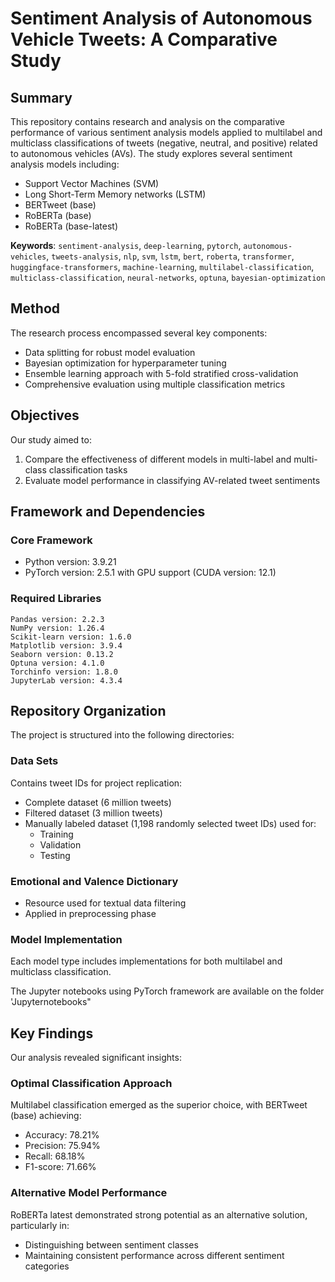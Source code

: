 # Sentiment Analysis of Autonomous Vehicle Tweets: A Comparative Study

## Summary
This repository contains research and analysis on the comparative performance of various sentiment analysis models applied to multilabel and multiclass classifications of tweets (negative, neutral, and positive) related to autonomous vehicles (AVs). The study explores several sentiment analysis models including:
- Support Vector Machines (SVM)
- Long Short-Term Memory networks (LSTM)
- BERTweet (base)
- RoBERTa (base)
- RoBERTa (base-latest)

**Keywords**: `sentiment-analysis`, `deep-learning`, `pytorch`, `autonomous-vehicles`, `tweets-analysis`, `nlp`, `svm`, `lstm`, `bert`, `roberta`, `transformer`, `huggingface-transformers`, `machine-learning`, `multilabel-classification`, `multiclass-classification`, `neural-networks`, `optuna`, `bayesian-optimization`


## Method
The research process encompassed several key components:
- Data splitting for robust model evaluation
- Bayesian optimization for hyperparameter tuning
- Ensemble learning approach with 5-fold stratified cross-validation
- Comprehensive evaluation using multiple classification metrics

## Objectives
Our study aimed to:
1. Compare the effectiveness of different models in multi-label and multi-class classification tasks
2. Evaluate model performance in classifying AV-related tweet sentiments

## Framework and Dependencies

### Core Framework
- Python version: 3.9.21
- PyTorch version: 2.5.1 with GPU support (CUDA version: 12.1)

### Required Libraries
```
Pandas version: 2.2.3
NumPy version: 1.26.4
Scikit-learn version: 1.6.0
Matplotlib version: 3.9.4
Seaborn version: 0.13.2
Optuna version: 4.1.0
Torchinfo version: 1.8.0
JupyterLab version: 4.3.4
```

## Repository Organization
The project is structured into the following directories:

### Data Sets
Contains tweet IDs for project replication:
- Complete dataset (6 million tweets)
- Filtered dataset (3 million tweets)
- Manually labeled dataset (1,198 randomly selected tweet IDs) used for:
  - Training
  - Validation
  - Testing

### Emotional and Valence Dictionary
- Resource used for textual data filtering
- Applied in preprocessing phase

### Model Implementation
Each model type includes implementations for both multilabel and multiclass classification.

The Jupyter notebooks using PyTorch framework are available on the folder 'Jupyternotebooks"

## Key Findings
Our analysis revealed significant insights:

### Optimal Classification Approach
Multilabel classification emerged as the superior choice, with BERTweet (base) achieving:
- Accuracy: 78.21%
- Precision: 75.94%
- Recall: 68.18%
- F1-score: 71.66%

### Alternative Model Performance
RoBERTa latest demonstrated strong potential as an alternative solution, particularly in:
- Distinguishing between sentiment classes
- Maintaining consistent performance across different sentiment categories
